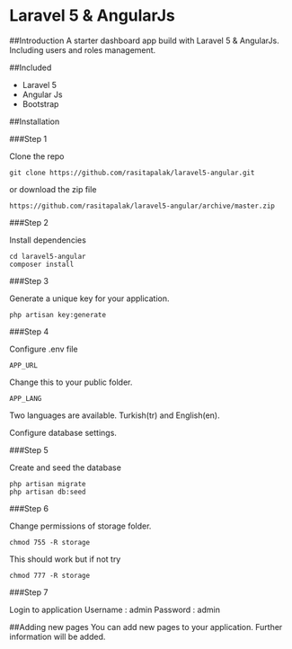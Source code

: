 # Laravel 5 &amp; AngularJs

##Introduction
A starter dashboard app build with Laravel 5 &amp; AngularJs. Including users and roles management.

##Included
* Laravel 5
* Angular Js
* Bootstrap

##Installation

###Step 1

Clone the repo
```
git clone https://github.com/rasitapalak/laravel5-angular.git
```

or download the zip file
```
https://github.com/rasitapalak/laravel5-angular/archive/master.zip
```

###Step 2

Install dependencies
```
cd laravel5-angular
composer install
```

###Step 3

Generate a unique key for your application.
```
php artisan key:generate
```

###Step 4

Configure .env file

```
APP_URL
```
Change this to your public folder.

```
APP_LANG
```
Two languages are available. Turkish(tr) and English(en).

Configure database settings.


###Step 5

Create and seed the database
```
php artisan migrate
php artisan db:seed
```

###Step 6

Change permissions of storage folder.
```
chmod 755 -R storage
```

This should work but if not try
```
chmod 777 -R storage
```

###Step 7

Login to application
Username : admin
Password : admin


##Adding new pages
You can add new pages to your application. Further information will be added.








